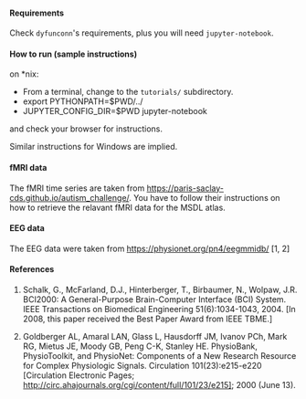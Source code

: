 #### Requirements

Check `dyfunconn`'s requirements, plus you will need `jupyter-notebook`.


#### How to run (sample instructions)

on *nix:
* From a terminal, change to the `tutorials/` subdirectory.
* export PYTHONPATH=$PWD/../
* JUPYTER_CONFIG_DIR=$PWD jupyter-notebook

and check your browser for instructions.

Similar instructions for Windows are implied.

#### fMRI data
The fMRI time series are taken from https://paris-saclay-cds.github.io/autism_challenge/. You have to follow their instructions on how to retrieve the relavant fMRI data for the MSDL atlas.

#### EEG data
The EEG data were taken from https://physionet.org/pn4/eegmmidb/ [1, 2]

#### References

1. Schalk, G., McFarland, D.J., Hinterberger, T., Birbaumer, N., Wolpaw, J.R. BCI2000: A General-Purpose Brain-Computer Interface (BCI) System. IEEE Transactions on Biomedical Engineering 51(6):1034-1043, 2004. [In 2008, this paper received the Best Paper Award from IEEE TBME.]

2. Goldberger AL, Amaral LAN, Glass L, Hausdorff JM, Ivanov PCh, Mark RG, Mietus JE, Moody GB, Peng C-K, Stanley HE. PhysioBank, PhysioToolkit, and PhysioNet: Components of a New Research Resource for Complex Physiologic Signals. Circulation 101(23):e215-e220 [Circulation Electronic Pages; http://circ.ahajournals.org/cgi/content/full/101/23/e215]; 2000 (June 13).
